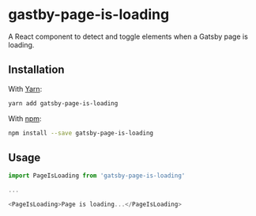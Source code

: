 # gastby-page-is-loading

A React component to detect and toggle elements when a Gatsby page is loading.

## Installation

With [Yarn](https://yarnpkg.com/):

```bash
yarn add gatsby-page-is-loading
```

With [npm](https://docs.npmjs.com/cli/npm):

```bash
npm install --save gatsby-page-is-loading
```

## Usage

```javascript
import PageIsLoading from 'gatsby-page-is-loading'

...

<PageIsLoading>Page is loading...</PageIsLoading>
```
